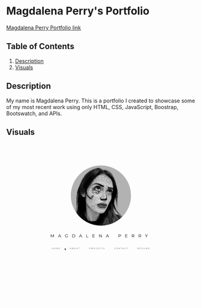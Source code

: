 # Magdalena Perry's Portfolio

[Magdalena Perry Portfolio link](https://magdalenaperry.github.io/magdalena-perry-initial-portfolio/)

## Table of Contents
1. [Description](#Description)
2. [Visuals](#Visuals)

## Description
My name is Magdalena Perry. This is a portfolio I created to showcase some of my most recent work using only HTML, CSS, JavaScript, Boostrap, Bootswatch, and APIs.

## Visuals
![Magdalena Perry Portfolio image](/assets/images/portfolio.gif)



